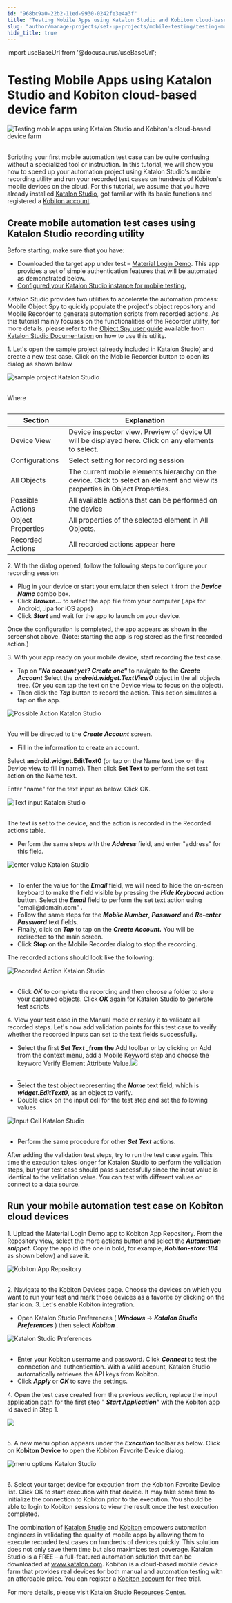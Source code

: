 ```yaml
---
id: "968bc9a0-22b2-11ed-9930-0242fe3e4a3f"
title: "Testing Mobile Apps using Katalon Studio and Kobiton cloud-based device farm"
slug: "author/manage-projects/set-up-projects/mobile-testing/testing-mobile-apps-using-katalon-studio-and-kobiton-cloud-based-device-farm"
hide_title: true
---
```

import useBaseUrl from '@docusaurus/useBaseUrl';


# <a id="id" class="anchor_top_offset"/><a id="ariaid-title1" class="anchor_top_offset"/>Testing Mobile Apps using <span xmlns="http://www.w3.org/1999/xhtml" className="ph">Katalon Studio</span>  and Kobiton cloud-based device farm

<p xmlns="http://www.w3.org/1999/xhtml" className="p">   <img className="image" src={useBaseUrl("https://github.com/katalon-studio/docs-images/raw/master/katalon-studio/tutorials/testing_mobile_apps_using_katalon_studio_kobiton/QS_high-08-1024x509.png")} alt="Testing mobile apps using Katalon Studio and Kobiton's cloud-based device farm" /><br /><br /> </p> 
<p xmlns="http://www.w3.org/1999/xhtml" className="p">Scripting your first mobile automation test case can be quite   confusing without a specialized tool or instruction. In this   tutorial, we will show you how to speed up your automation project   using Katalon Studio's mobile recording utility and run your   recorded test cases on hundreds of Kobiton's mobile devices on the   cloud. For this tutorial, we assume that you have already installed   <a className="xref j-external-link" href="https://www.katalon.com/" target="_blank">Katalon Studio</a>, got familiar   with its basic functions and registered a <a className="xref j-external-link" href="https://kobiton.com/" target="_blank">Kobiton account</a>.</p> 

## <a id="id_1" class="anchor_top_offset"/>Create mobile automation test cases using Katalon Studio recording utility

<p xmlns="http://www.w3.org/1999/xhtml" className="p">Before starting, make sure that you have:</p> 
<ul xmlns="http://www.w3.org/1999/xhtml" className="ul"><li className="li">Downloaded the target app under test – <a className="xref j-external-link" href="https://github.com/katalon-studio/Material-Login-App-Test/blob/master/App%20Files/MaterialLoginExample.apk" target="_blank">Material Login Demo</a>. This app provides a set of simple authentication features that will be automated as demonstrated below.</li><li className="li"> <a className="xref j-external-link" href="http:///display/KD/Kobiton+Integration" target="_blank">Configured your Katalon Studio instance for mobile testing.</a>   </li></ul> 
<p xmlns="http://www.w3.org/1999/xhtml" className="p">Katalon Studio provides two utilities to accelerate the automation process: Mobile Object Spy to quickly populate the project's object repository and Mobile Recorder to generate automation scripts from recorded actions. As this tutorial mainly focuses on the functionalities of the Recorder utility, for more details, please refer to the <a className="xref j-external-link" href="http:///display/KD/Spy+Object/" target="_blank">Object Spy user guide</a> available from <a className="xref j-external-link" href="http:///display/KD/Spy+Object/" target="_blank">Katalon Studio Documentation</a> on how to use this utility.</p> 
<p xmlns="http://www.w3.org/1999/xhtml" className="p">1. Let's open the sample project (already included in Katalon Studio) and create a new test case. Click on the Mobile Recorder button to open its dialog as shown below</p> 
<p xmlns="http://www.w3.org/1999/xhtml" className="p"> <img className="image" src={useBaseUrl("https://github.com/katalon-studio/docs-images/raw/master/katalon-studio/tutorials/testing_mobile_apps_using_katalon_studio_kobiton/1.png")} alt="sample project Katalon Studio" /><br /><br /> </p> 
<p xmlns="http://www.w3.org/1999/xhtml" className="p">Where</p> 
<table xmlns="http://www.w3.org/1999/xhtml" className="table"><caption /><thead className="thead"><tr className><th className="entry anchor_top_offset" id="id_1__entry__1">Section</th><th className="entry anchor_top_offset" id="id_1__entry__2">Explanation</th></tr></thead><tbody className="tbody"><tr className><td className="entry" headers="id_1__entry__1 id_1__entry__2 ">Device View</td><td className="entry" headers="id_1__entry__1 id_1__entry__2 ">Device inspector view. Preview of device UI will be displayed here. Click on any elements to select.</td></tr><tr className><td className="entry" headers="id_1__entry__1 id_1__entry__2 ">Configurations</td><td className="entry" headers="id_1__entry__1 id_1__entry__2 ">Select setting for recording session</td></tr><tr className><td className="entry" headers="id_1__entry__1 id_1__entry__2 ">All Objects</td><td className="entry" headers="id_1__entry__1 id_1__entry__2 ">The current mobile elements hierarchy on the device. Click to select an element and view its properties in Object Properties.</td></tr><tr className><td className="entry" headers="id_1__entry__1 id_1__entry__2 ">Possible Actions</td><td className="entry" headers="id_1__entry__1 id_1__entry__2 ">All available actions that can be performed on the device</td></tr><tr className><td className="entry" headers="id_1__entry__1 id_1__entry__2 ">Object Properties</td><td className="entry" headers="id_1__entry__1 id_1__entry__2 ">All properties of the selected element in All Objects.</td></tr><tr className><td className="entry" headers="id_1__entry__1 id_1__entry__2 ">Recorded Actions</td><td className="entry" headers="id_1__entry__1 id_1__entry__2 ">All recorded actions appear here</td></tr></tbody></table> 
<p xmlns="http://www.w3.org/1999/xhtml" className="p">2. With the dialog opened, follow the following steps to configure your recording session:</p> 
<ul xmlns="http://www.w3.org/1999/xhtml" className="ul"><li className="li">Plug in your device or start your emulator then select it from the <strong className="ph b"> <em className="ph i">Device Name</em></strong> combo box.</li><li className="li">Click <strong className="ph b"> <em className="ph i">Browse…</em></strong> to select the app file from your computer (.apk for Android, .ipa for iOS apps)</li><li className="li">Click <strong className="ph b"> <em className="ph i">Start</em></strong> and wait for the app to launch on your device.</li></ul> 
<p xmlns="http://www.w3.org/1999/xhtml" className="p">Once the configuration is completed, the app appears as shown in the screenshot above. (Note: starting the app is registered as the first recorded action.)</p> 
<p xmlns="http://www.w3.org/1999/xhtml" className="p">3. With your app ready on your mobile device, start recording the test case.</p> 
<ul xmlns="http://www.w3.org/1999/xhtml" className="ul"><li className="li">Tap on <strong className="ph b"> <em className="ph i">"No account yet? Create one"</em></strong> to navigate to the <strong className="ph b"> <em className="ph i">Create Account</em></strong> Select the <strong className="ph b"> <em className="ph i">android.widget.TextView0</em></strong> object in the all objects tree. (Or you can tap the text on the Device view to focus on the object).</li><li className="li">Then click the <strong className="ph b"> <em className="ph i">Tap</em></strong> button to record the action. This action simulates a tap on the app.</li></ul> 
<p xmlns="http://www.w3.org/1999/xhtml" className="p"> <img className="image" src={useBaseUrl("https://github.com/katalon-studio/docs-images/raw/master/katalon-studio/tutorials/testing_mobile_apps_using_katalon_studio_kobiton/2.png")} alt="Possible Action Katalon Studio" /><br /><br /> </p> 
<p xmlns="http://www.w3.org/1999/xhtml" className="p">You will be directed to the <strong className="ph b"> <em className="ph i">Create Account</em></strong> screen.</p> 
<ul xmlns="http://www.w3.org/1999/xhtml" className="ul"><li className="li">Fill in the information to create an account.</li></ul> 
<p xmlns="http://www.w3.org/1999/xhtml" className="p">Select <strong className="ph b">android.widget.EditText0</strong> (or tap on the Name text box on the Device view to fill in name). Then click <strong className="ph b">Set Text</strong> to perform the set text action on the Name text.</p> 
<p xmlns="http://www.w3.org/1999/xhtml" className="p">Enter "name" for the text input as below. Click OK.</p> 
<p xmlns="http://www.w3.org/1999/xhtml" className="p"> <img className="image" src={useBaseUrl("https://github.com/katalon-studio/docs-images/raw/master/katalon-studio/tutorials/testing_mobile_apps_using_katalon_studio_kobiton/3.png")} alt="Text input Katalon Studio" /><br /><br /> </p> 
<p xmlns="http://www.w3.org/1999/xhtml" className="p">The text is set to the device, and the action is recorded in the Recorded actions table.</p> 
<ul xmlns="http://www.w3.org/1999/xhtml" className="ul"><li className="li">Perform the same steps with the <strong className="ph b"> <em className="ph i">Address</em></strong> field, and enter "address" for this field<em className="ph i">.</em>   </li></ul> 
<p xmlns="http://www.w3.org/1999/xhtml" className="p"> <img className="image" src={useBaseUrl("https://github.com/katalon-studio/docs-images/raw/master/katalon-studio/tutorials/testing_mobile_apps_using_katalon_studio_kobiton/4.1-300x258.png")} alt="enter value Katalon Studio" /><br /><br /> </p> 
<ul xmlns="http://www.w3.org/1999/xhtml" className="ul"><li className="li">To enter the value for the <strong className="ph b"> <em className="ph i">Email</em></strong> field, we will need to hide the on-screen keyboard to make the field visible by pressing the <strong className="ph b"> <em className="ph i">Hide Keyboard</em></strong> action button. Select the <strong className="ph b"> <em className="ph i">Email</em></strong> field to perform the set text action using "email@domain.com"<strong className="ph b"> <em className="ph i">.</em></strong>   </li><li className="li">Follow the same steps for the <strong className="ph b"> <em className="ph i">Mobile Number</em></strong>, <strong className="ph b"> <em className="ph i">Password</em></strong> and <strong className="ph b"> <em className="ph i">Re-enter Password</em></strong> text fields.</li><li className="li">Finally, click on <strong className="ph b"> <em className="ph i">Tap</em></strong> to tap on the <strong className="ph b"> <em className="ph i">Create Account.</em></strong> You will be redirected to the main screen.</li><li className="li">Click <strong className="ph b">Stop</strong> on the Mobile Recorder dialog to stop the recording.</li></ul> 
<p xmlns="http://www.w3.org/1999/xhtml" className="p">The recorded actions should look like the following:</p> 
<p xmlns="http://www.w3.org/1999/xhtml" className="p"> <img className="image" src={useBaseUrl("https://github.com/katalon-studio/docs-images/raw/master/katalon-studio/tutorials/testing_mobile_apps_using_katalon_studio_kobiton/5.png")} alt="Recorded Action Katalon Studio" /><br /><br /> </p> 
<ul xmlns="http://www.w3.org/1999/xhtml" className="ul"><li className="li">Click <strong className="ph b"><em className="ph i">OK</em></strong> to complete the recording and then choose a folder to store your captured objects. Click <strong className="ph b"> <em className="ph i">OK</em></strong> again for Katalon Studio to generate test scripts.</li></ul> 
<p xmlns="http://www.w3.org/1999/xhtml" className="p">4. View your test case in the Manual mode or replay it to validate all recorded steps. Let's now add validation points for this test case to verify whether the recorded inputs can set to the text fields successfully.</p> 
<ul xmlns="http://www.w3.org/1999/xhtml" className="ul"><li className="li">Select the first <strong className="ph b"> <em className="ph i">Set Text _</em>from the</strong> Add toolbar or by clicking on Add from the context menu, add a Mobile Keyword step and choose the keyword Verify Element Attribute Value.<img className="image" src={useBaseUrl("https://github.com/katalon-studio/docs-images/raw/master/katalon-studio/tutorials/testing_mobile_apps_using_katalon_studio_kobiton/new-test-case.png")} /><br /><br />_</li><li className="li">Select the test object representing the <strong className="ph b"> <em className="ph i">Name</em></strong> text field, which is <strong className="ph b"> <em className="ph i">widget.EditText0</em></strong>, as an object to verify.</li><li className="li">Double click on the input cell for the test step and set the following values.</li></ul> 
<p xmlns="http://www.w3.org/1999/xhtml" className="p"> <img className="image" src={useBaseUrl("https://github.com/katalon-studio/docs-images/raw/master/katalon-studio/tutorials/testing_mobile_apps_using_katalon_studio_kobiton/6.png")} alt="Input Cell Katalon Studio" /><br /><br /> </p> 
<ul xmlns="http://www.w3.org/1999/xhtml" className="ul"><li className="li">Perform the same procedure for other <strong className="ph b"> <em className="ph i">Set Text</em></strong> actions.</li></ul> 
<p xmlns="http://www.w3.org/1999/xhtml" className="p">After adding the validation test steps, try to run the test case again. This time the execution takes longer for Katalon Studio to perform the validation steps, but your test case should pass successfully since the input value is identical to the validation value. You can test with different values or connect to a data source.</p> 

## <a id="id_2" class="anchor_top_offset"/>Run your mobile automation test case on Kobiton cloud         devices      

<p xmlns="http://www.w3.org/1999/xhtml" className="p">1. Upload the Material Login Demo app to Kobiton App Repository.   From the Repository view, select the more actions button and select   the <strong className="ph b">     <em className="ph i">Automation snippet.</em>   </strong> Copy the app id   (the one in bold, for example,<strong className="ph b">     <em className="ph i">Kobiton-store:184</em>   </strong> as shown below) and   save it.</p> 
<p xmlns="http://www.w3.org/1999/xhtml" className="p">   <img className="image" src={useBaseUrl("https://github.com/katalon-studio/docs-images/raw/master/katalon-studio/tutorials/testing_mobile_apps_using_katalon_studio_kobiton/7-300x196.png")} alt="Kobiton App Repository" /><br /><br /></p> 
<p xmlns="http://www.w3.org/1999/xhtml" className="p">2. Navigate to the Kobiton Devices   page. Choose the devices on which you want to run your test and   mark those devices as a favorite by clicking on the star icon. 3.   Let's enable Kobiton integration.</p> 
<ul xmlns="http://www.w3.org/1999/xhtml" className="ul"><li className="li">Open Katalon Studio Preferences     (<strong className="ph b">       <em className="ph i">Windows</em>     </strong> -&gt; <strong className="ph b">       <em className="ph i">Katalon Studio         Preferences</em>     </strong>) then select     <strong className="ph b">       <em className="ph i">Kobiton</em>     </strong>.</li></ul> 
<p xmlns="http://www.w3.org/1999/xhtml" className="p">   <img className="image" src={useBaseUrl("https://github.com/katalon-studio/docs-images/raw/master/katalon-studio/tutorials/testing_mobile_apps_using_katalon_studio_kobiton/8.png")} alt="Katalon Studio Preferences" /><br /><br /> </p> 
<ul xmlns="http://www.w3.org/1999/xhtml" className="ul"><li className="li">Enter your Kobiton username and password. Click     <strong className="ph b">       <em className="ph i">Connect</em>     </strong> to test the connection and     authentication. With a valid account, Katalon Studio automatically     retrieves the API keys from Kobiton.</li><li className="li">Click <strong className="ph b">       <em className="ph i">Apply</em>     </strong> or     <strong className="ph b">       <em className="ph i">OK</em>     </strong> to save the settings.</li></ul> 
<p xmlns="http://www.w3.org/1999/xhtml" className="p">4. Open the test case created from the previous section, replace   the input application path for the first step "<strong className="ph b">     <em className="ph i">Start       Application"</em>   </strong> with the Kobiton app id saved in Step   1.</p> 
<p xmlns="http://www.w3.org/1999/xhtml" className="p">   <img className="image" src={useBaseUrl("https://github.com/katalon-studio/docs-images/raw/master/katalon-studio/tutorials/testing_mobile_apps_using_katalon_studio_kobiton/tests-explorer.png")} /><br /><br /> </p> 
<p xmlns="http://www.w3.org/1999/xhtml" className="p">5. A new menu option appears under   the <strong className="ph b">     <em className="ph i">Execution</em>   </strong> toolbar as below.   Click on <strong className="ph b">Kobiton Device</strong> to open the   Kobiton Favorite Device dialog.</p> 
<p xmlns="http://www.w3.org/1999/xhtml" className="p">   <img className="image" src={useBaseUrl("https://github.com/katalon-studio/docs-images/raw/master/katalon-studio/tutorials/testing_mobile_apps_using_katalon_studio_kobiton/9-200x300.png")} alt="menu options Katalon Studio" /><br /><br /> </p> 
<p xmlns="http://www.w3.org/1999/xhtml" className="p">6. Select your target device for execution from the Kobiton   Favorite Device list. Click OK to start execution with that device.   It may take some time to initialize the connection to Kobiton prior   to the execution. You should be able to login to Kobiton sessions   to view the result once the test execution completed.</p> 
<p xmlns="http://www.w3.org/1999/xhtml" className="p">The combination of <a className="xref j-external-link" href="https://www.katalon.com" target="_blank">Katalon     Studio</a> and <a className="xref j-external-link" href="https://kobiton.com" target="_blank">Kobiton</a> empowers   automation engineers in validating the quality of mobile apps by   allowing them to execute recorded test cases on hundreds of devices   quickly. This solution does not only save them time but also   maximizes test coverage. Katalon Studio is a FREE – a   full-featured automation solution that can be downloaded at <a className="xref j-external-link" href="https://www.katalon.com" target="_blank">www.katalon.com</a>. Kobiton is a   cloud-based mobile device farm that provides real devices for both   manual and automation testing with an affordable price. You can   register a <a className="xref j-external-link" href="https://kobiton.com" target="_blank">Kobiton account</a> for   free trial.</p> 
<p xmlns="http://www.w3.org/1999/xhtml" className="p">For more details, please visit Katalon Studio <a className="xref j-external-link" href="https://katalon.com/resources-center/blog" target="_blank">Resources     Center</a>.</p> 
